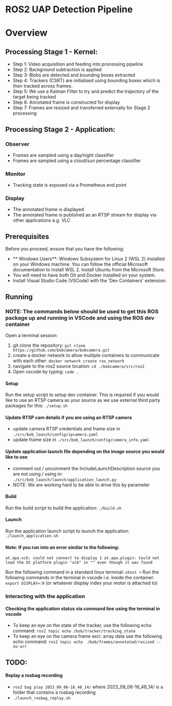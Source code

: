 # ROS2 UAP Detection Pipeline

# Overview

## Processing Stage 1 - Kernel:

* Step 1: Video acquisition and feeding into processing pipeline
* Step 2: Background subtraction is applied
* Step 3: Blobs are detected and bounding boxes extracted
* Step 4: Trackers (CSRT) are initialised using bounding boxes which is then tracked across frames.
* Step 5: We use a Kalman Filter to try and predict the trajectory of the target being tracked
* Step 6: Annotated frame is constructed for display
* Step 7: Frames are resized and transferred externally for Stage 2 processing

## Processing Stage 2 - Application:

### Observer
* Frames are sampled using a day/night classifier
* Frames are sampled using a cloud/sun percentage classifier

### Monitor
* Tracking state is exposed via a Prometheus end point

### Display
* The annotated frame is displayed
* The annotated frame is published as an RTSP stream for display via other applications e.g. VLC

## Prerequisites
Before you proceed, ensure that you have the following:

* ** Windows Users**: Windows Subsystem for Linux 2 (WSL 2) installed on your Windows machine. You can follow the official Microsoft documentation to install WSL 2. Install Ubuntu from the Microsoft Store.
* You will need to have both Git and Docker installed on your system.
* Install Visual Studio Code (VSCode) with the 'Dev Containers' extension.

## Running

### NOTE: The commands below should be used to get this ROS package up and running in VSCode and using the ROS dev container

Open a terminal session:

1. git clone the repository: `git clone https://github.com/bobcamera/bobcamera.git`
2. create a docker network to allow multiple containers to communicate with each other: `docker network create ros_network`
3. navigate to the ros2 source location: `cd ./bobcamera/src/ros2`
4. Open vscode by typing: `code .`

#### Setup 

Run the setup script to setup dev container. This is required if you would like to use an RTSP camera as your source as we use external third party packages for this: `./setup.sh`

#### Update RTSP cam details if you are using an RTSP camera

* update camera RTSP credentials and frame size in `./src/bob_launch/config/ipcamera.yaml`
* update frame size in `./src/bob_launch/config/camera_info.yaml`

#### Update application launch file depending on the image source you would like to use

* comment out / uncomment the IncludeLaunchDescription source you are not using / using in: `./src/bob_launch/launch/application_launch.py`
* NOTE: We are working hard to be able to drive this by parameter

#### Build

Run the build script to build the application: `./build.sh`

#### Launch

Run the application launch script to launch the application: `./launch_application.sh`

#### Note: If you run into an error similar to the following:

`at.apa.xcb: could not connect to display 1 at.apa.plugin: Could not load the Ot platform plugin "xcb" in "" even though it was found`

Run the following command in a standard linux terminal: `xhost +`
Run the following commands in the terminal in vscode i.e. inside the container: `export DISPLAY=:0` (or whatever display index your motor is attached to)

### Interacting with the application

#### Checking the application status via command line using the terminal in vscode

* To keep an eye on the state of the tracker, use the following echo command: `ros2 topic echo /bob/tracker/tracking_state`
* To keep an eye on the camera frame excl. array data use the following echo command: `ros2 topic echo  /bob/frames/annotated/resized --no-arr`

## TODO:

#### Replay a rosbag recording

* `ros2 bag play 2023_09_06-16_48_14/` where 2023_09_06-16_48_14/ is a folder that contains a rosbag recording
* `./launch_rosbag_replay.sh`
